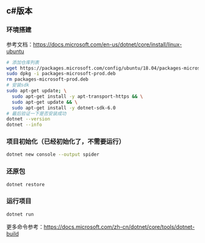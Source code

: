## c#版本

### 环境搭建

参考文档：https://docs.microsoft.com/en-us/dotnet/core/install/linux-ubuntu

```bash
# 添加仓库列表
wget https://packages.microsoft.com/config/ubuntu/18.04/packages-microsoft-prod.deb -O packages-microsoft-prod.deb
sudo dpkg -i packages-microsoft-prod.deb
rm packages-microsoft-prod.deb
# 安装sdk
sudo apt-get update; \
  sudo apt-get install -y apt-transport-https && \
  sudo apt-get update && \
  sudo apt-get install -y dotnet-sdk-6.0
# 最后验证一下是否安装成功
dotnet --version
dotnet --info
```

### 项目初始化（已经初始化了，不需要运行）
```bash
dotnet new console --output spider
```

### 还原包
```bash
dotnet restore
```

### 运行项目
```bash
dotnet run
```
更多命令参考：https://docs.microsoft.com/zh-cn/dotnet/core/tools/dotnet-build
